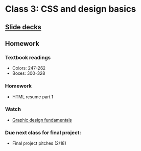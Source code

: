 # Class 3: CSS and design basics

## [Slide decks](https://github.com/brmayes/jour352/tree/master/_classes/class-3)

## Homework
### Textbook readings
* Colors: 247-262
* Boxes: 300-328

### Homework
* HTML resume part 1

### Watch
* [Graphic design fundamentals](https://www.youtube.com/playlist?list=PLx03_0RRvUEE8w_ipVLwBjr9glIlU9G8M)

### Due next class for final project:
* Final project pitches (2/18)
